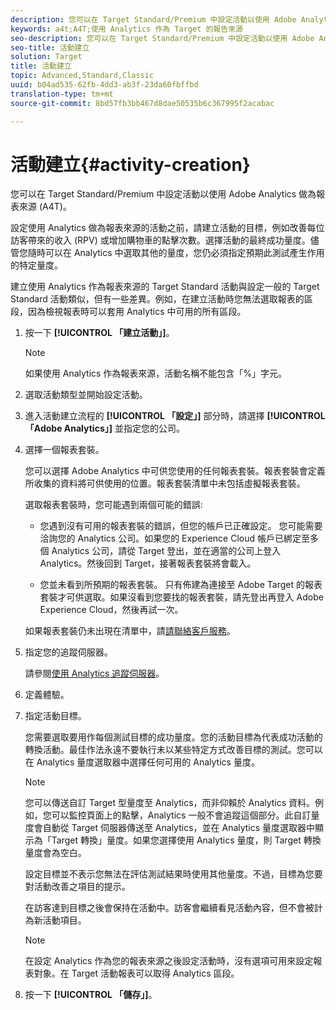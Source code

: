 ```yaml
---
description: 您可以在 Target Standard/Premium 中設定活動以使用 Adobe Analytics 做為報表來源 (A4T)。
keywords: a4t;A4T;使用 Analytics 作為 Target 的報告來源
seo-description: 您可以在 Target Standard/Premium 中設定活動以使用 Adobe Analytics 做為報表來源 (A4T)。
seo-title: 活動建立
solution: Target
title: 活動建立
topic: Advanced,Standard,Classic
uuid: b04ad535-62fb-4dd3-ab3f-23da60fbffbd
translation-type: tm+mt
source-git-commit: 8bd57fb3bb467d8dae50535b6c367995f2acabac

---
```



# 活動建立{#activity-creation}

您可以在 Target Standard/Premium 中設定活動以使用 Adobe Analytics 做為報表來源 (A4T)。

設定使用 Analytics 做為報表來源的活動之前，請建立活動的目標，例如改善每位訪客帶來的收入 (RPV) 或增加購物車的點擊次數。選擇活動的最終成功量度。儘管您隨時可以在 Analytics 中選取其他的量度，您仍必須指定預期此測試產生作用的特定量度。

建立使用 Analytics 作為報表來源的 Target Standard 活動與設定一般的 Target Standard 活動類似，但有一些差異。例如，在建立活動時您無法選取報表的區段，因為檢視報表時可以套用 Analytics 中可用的所有區段。

1. 按一下 **[!UICONTROL 「建立活動」]**。

   >[!NOTE]
   >
   >如果使用 Analytics 作為報表來源，活動名稱不能包含「%」字元。

1. 選取活動類型並開始設定活動。
1. 進入活動建立流程的 **[!UICONTROL 「設定」]** 部分時，請選擇 **[!UICONTROL 「Adobe Analytics」]** 並指定您的公司。
1. 選擇一個報表套裝。

   您可以選擇 Adobe Analytics 中可供您使用的任何報表套裝。報表套裝會定義所收集的資料將可供使用的位置。報表套裝清單中未包括虛擬報表套裝。

   選取報表套裝時，您可能遇到兩個可能的錯誤:

   * 您遇到沒有可用的報表套裝的錯誤，但您的帳戶已正確設定。
   您可能需要洽詢您的 Analytics 公司。如果您的 Experience Cloud 帳戶已綁定至多個 Analytics 公司，請從 Target 登出，並在適當的公司上登入 Analytics。然後回到 Target，接著報表套裝將會載入。

   * 您並未看到所預期的報表套裝。
   只有佈建為連接至 Adobe Target 的報表套裝才可供選取。如果沒看到您要找的報表套裝，請先登出再登入 Adobe Experience Cloud，然後再試一次。

   如果報表套裝仍未出現在清單中，請[請聯絡客戶服務](../../cmp-resources-and-contact-information.md#reference_ACA3391A00EF467B87930A450050077C)。
1. 指定您的追蹤伺服器。

   請參閱[使用 Analytics 追蹤伺服器](../../c-integrating-target-with-mac/a4t/analytics-tracking-server.md#task_72077BA7E93C4A65A715A18F32228823)。

1. 定義體驗。
1. 指定活動目標。

   您需要選取要用作每個測試目標的成功量度。您的活動目標為代表成功活動的轉換活動。最佳作法永遠不要執行未以某些特定方式改善目標的測試。您可以在 Analytics 量度選取器中選擇任何可用的 Analytics 量度。

   >[!NOTE]
   >
   >您可以傳送自訂 Target 型量度至 Analytics，而非仰賴於 Analytics 資料。例如，您可以監控頁面上的點擊，Analytics 一般不會追蹤這個部分。此自訂量度會自動從 Target 伺服器傳送至 Analytics，並在 Analytics 量度選取器中顯示為「Target 轉換」量度。如果您選擇使用 Analytics 量度，則 Target 轉換量度會為空白。

   設定目標並不表示您無法在評估測試結果時使用其他量度。不過，目標為您要對活動改善之項目的提示。

   在訪客達到目標之後會保持在活動中。訪客會繼續看見活動內容，但不會被計為新活動項目。

   >[!NOTE]
   >
   >在設定 Analytics 作為您的報表來源之後設定活動時，沒有選項可用來設定報表對象。在 Target 活動報表可以取得 Analytics 區段。

1. 按一下 **[!UICONTROL 「儲存」]**。

